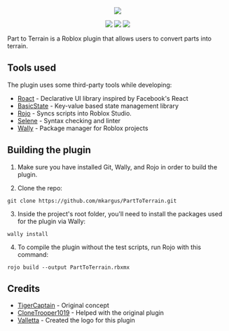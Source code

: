<div align="center">
  <img src="https://user-images.githubusercontent.com/14226603/50402248-1828e200-0763-11e9-9b84-7e34f0bd8ef2.png">

  [![](https://github.com/mkargus/PartToTerrain/workflows/CI/badge.svg?event=push)](https://github.com/mkargus/PartToTerrain/actions)
  [![](https://img.shields.io/github/release/mkargus/PartToTerrain.svg?style=flat-square)](https://github.com/mkargus/PartToTerrain/releases)
  [![](https://img.shields.io/github/license/mkargus/PartToTerrain.svg?style=flat-square)](LICENSE.txt)
</div>

Part to Terrain is a Roblox plugin that allows users to convert parts into terrain.

## Tools used
The plugin uses some third-party tools while developing:
- [Roact](https://github.com/Roblox/Roact) - Declarative UI library inspired by Facebook's React
- [BasicState](https://github.com/csqrl/BasicState) - Key-value based state management library
- [Rojo](https://github.com/rojo-rbx/rojo) - Syncs scripts into Roblox Studio.
- [Selene](https://github.com/Kampfkarren/selene) - Syntax checking and linter
- [Wally](https://github.com/UpliftGames/wally) - Package manager for Roblox projects

## Building the plugin
1. Make sure you have installed Git, Wally, and Rojo in order to build the plugin.

2. Clone the repo:
```
git clone https://github.com/mkargus/PartToTerrain.git
```
3. Inside the project's root folder, you'll need to install the packages used for the plugin via Wally:
```
wally install
```

4. To compile the plugin without the test scripts, run Rojo with this command:
```
rojo build --output PartToTerrain.rbxmx
```

## Credits
* [TigerCaptain](https://roblox.com/users/19053090/profile) - Original concept
* [CloneTrooper1019](https://roblox.com/users/2032622/profile) - Helped with the original plugin
* [Valletta](https://twitter.com/valletta__) - Created the logo for this plugin
